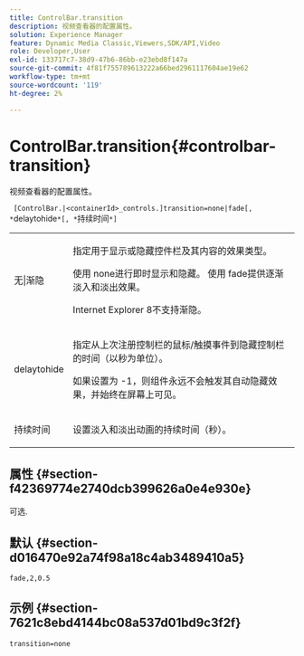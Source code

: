 ```yaml
---
title: ControlBar.transition
description: 视频查看器的配置属性。
solution: Experience Manager
feature: Dynamic Media Classic,Viewers,SDK/API,Video
role: Developer,User
exl-id: 133717c7-38d9-47b6-86bb-e23ebd8f147a
source-git-commit: 4f81f755789613222a66bed2961117604ae19e62
workflow-type: tm+mt
source-wordcount: '119'
ht-degree: 2%

---
```


# ControlBar.transition{#controlbar-transition}

视频查看器的配置属性。

` [ControlBar.|<containerId>_controls.]transition=none|fade[, *`delaytohide`*[, *`持续时间`*]`

<table id="table_C616483932C2482CA9794DDD7313FD7C"> 
 <tbody> 
  <tr> 
   <td colname="col1"> <p> <span class="codeph">无|渐隐</span> </p> </td> 
   <td colname="col2"> <p> 指定用于显示或隐藏控件栏及其内容的效果类型。 </p> <p>使用<span class="codeph"> none</span>进行即时显示和隐藏。 使用<span class="codeph"> fade</span>提供逐渐淡入和淡出效果。 </p> <p>Internet Explorer 8不支持渐隐。 </p> </td> 
  </tr> 
  <tr> 
   <td colname="col1"> <p> <span class="codeph"> <span class="varname"> delaytohide</span> </span> </p> </td> 
   <td colname="col2"> <p>指定从上次注册控制栏的鼠标/触摸事件到隐藏控制栏的时间（以秒为单位）。 </p> <p> 如果设置为<span class="codeph"> -1</span>，则组件永远不会触发其自动隐藏效果，并始终在屏幕上可见。 </p> </td> 
  </tr> 
  <tr> 
   <td colname="col1"> <p> <span class="codeph"> <span class="varname">持续时间</span> </span> </p> </td> 
   <td colname="col2"> <p>设置淡入和淡出动画的持续时间（秒）。 </p> </td> 
  </tr> 
 </tbody> 
</table>

## 属性 {#section-f42369774e2740dcb399626a0e4e930e}

可选.

## 默认 {#section-d016470e92a74f98a18c4ab3489410a5}

`fade,2,0.5`

## 示例 {#section-7621c8ebd4144bc08a537d01bd9c3f2f}

```
transition=none
```
